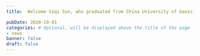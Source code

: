 ```yaml
---
title:  Welcome Siqi Sun, who graduated from China University of Geosciences, to start her PhD in our group.

pubDate: 2020-10-01
categories: # Optional, will be displayed above the title of the page
- news
banner: false
draft: false
---
```

